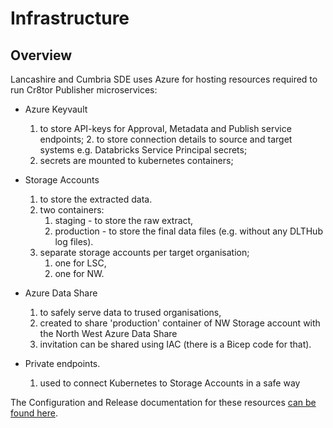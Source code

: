# Infrastructure

## Overview

Lancashire and Cumbria SDE uses Azure for hosting resources required to run Cr8tor Publisher microservices:

- Azure Keyvault
    1. to store API-keys for Approval, Metadata and Publish service endpoints; 2. to store connection details to source and target systems e.g. Databricks Service Principal secrets;
    2. secrets are mounted to kubernetes containers;

- Storage Accounts
    1. to store the extracted data.
    2. two containers:
        1. staging - to store the raw extract,
        2. production - to store the final data files (e.g. without any DLTHub log files).
    3. separate storage accounts per target organisation;
        1. one for LSC,
        2. one for NW.

- Azure Data Share
    1. to safely serve data to trused organisations,
    2. created to share 'production' container of NW Storage account with the North West Azure Data Share
    3. invitation can be shared using IAC (there is a Bicep code for that).

- Private endpoints.
    1. used to connect Kubernetes to Storage Accounts in a safe way

The Configuration and Release documentation for these resources [can be found here](https://github.com/lsc-sde/DataPlatform-Infrastructure/blob/develop/readme.md).
